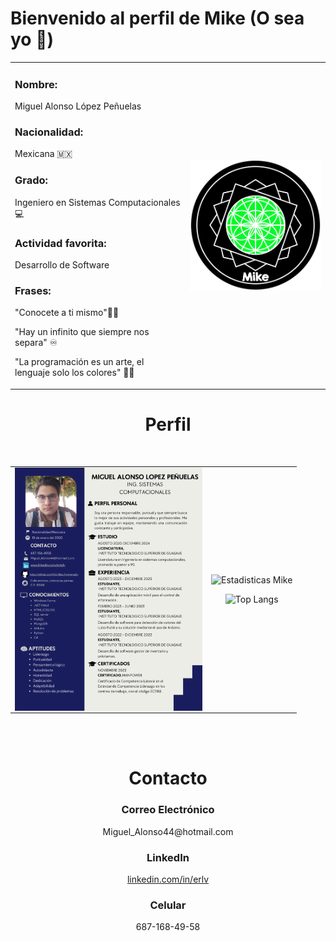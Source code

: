 <h1>Bienvenido al perfil de Mike (O sea yo 🤞)</h1>

<table  align="center" width=900>
  <tr>
    <td>
      <p  align="left">
        <h3>Nombre: </h3><p>Miguel Alonso López Peñuelas</p>
        <h3>Nacionalidad: </h3> <p>Mexicana 🇲🇽</p>
        <h3>Grado: </h3><p>Ingeniero en Sistemas Computacionales 💻</p> 
        <h3>Actividad favorita: </h3> <p>Desarrollo de Software</p>
        <h3>Frases: </h3> 
        <p>"Conocete a ti mismo"🧏‍♂️</p>
        <p>"Hay un infinito que siempre nos separa" ♾️</p>
        <p>"La programación es un arte, el lenguaje solo los colores" 🧑‍🎨</p>
      </p>
      </td>
    <td>
      <img align="center" src="Simbolo.png" width=400>
    </td>
    </tr>
</table>
<h1 align='center'>Perfil</h1>
<br/>
<table align="center">
  <td>
    <a href="Curriculum.pdf"><img src="Curriculum.png" width=300  align="left"></a>
  </td>
<td align="center">
  
![Estadisticas Mike](https://github-readme-stats.vercel.app/api?username=ING-Mike-Programador&show_icons=true&theme=holi)

![Top Langs](https://github-readme-stats.vercel.app/api/top-langs/?username=ING-Mike-Programador&show_icons=true&theme=github_dark&layout=donut)

</td>
</table>
<br>

<br>

<h1 align='center'>Contacto</h1>

<h3 align='center'>Correo Electrónico</h3>
<p align='center'>Miguel_Alonso44@hotmail.com</p>

<h3 align='center'>LinkedIn</h3>
<a href="https://www.linkedin.com/in/erlv"><p align='center'>linkedin.com/in/erlv</p></a>

<h3 align='center'>Celular</h3>
<p align='center'>687-168-49-58</p>










